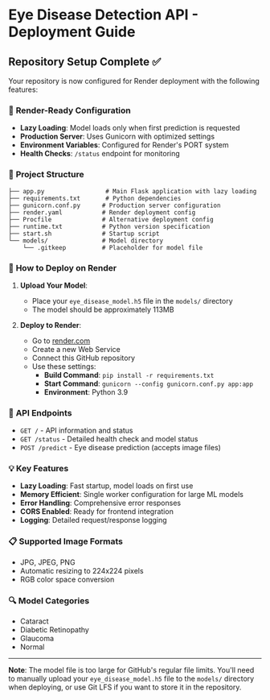 # Eye Disease Detection API - Deployment Guide

## Repository Setup Complete ✅

Your repository is now configured for Render deployment with the following features:

### 🚀 **Render-Ready Configuration**
- **Lazy Loading**: Model loads only when first prediction is requested
- **Production Server**: Uses Gunicorn with optimized settings
- **Environment Variables**: Configured for Render's PORT system
- **Health Checks**: `/status` endpoint for monitoring

### 📁 **Project Structure**
```
├── app.py                 # Main Flask application with lazy loading
├── requirements.txt       # Python dependencies
├── gunicorn.conf.py      # Production server configuration
├── render.yaml           # Render deployment config
├── Procfile              # Alternative deployment config
├── runtime.txt           # Python version specification
├── start.sh              # Startup script
└── models/               # Model directory
    └── .gitkeep          # Placeholder for model file
```

### 🔧 **How to Deploy on Render**

1. **Upload Your Model**:
   - Place your `eye_disease_model.h5` file in the `models/` directory
   - The model should be approximately 113MB

2. **Deploy to Render**:
   - Go to [render.com](https://render.com)
   - Create a new Web Service
   - Connect this GitHub repository
   - Use these settings:
     - **Build Command**: `pip install -r requirements.txt`
     - **Start Command**: `gunicorn --config gunicorn.conf.py app:app`
     - **Environment**: Python 3.9

### 🎯 **API Endpoints**
- `GET /` - API information and status
- `GET /status` - Detailed health check and model status
- `POST /predict` - Eye disease prediction (accepts image files)

### 💡 **Key Features**
- **Lazy Loading**: Fast startup, model loads on first use
- **Memory Efficient**: Single worker configuration for large ML models
- **Error Handling**: Comprehensive error responses
- **CORS Enabled**: Ready for frontend integration
- **Logging**: Detailed request/response logging

### 📋 **Supported Image Formats**
- JPG, JPEG, PNG
- Automatic resizing to 224x224 pixels
- RGB color space conversion

### 🔍 **Model Categories**
- Cataract
- Diabetic Retinopathy  
- Glaucoma
- Normal

---

**Note**: The model file is too large for GitHub's regular file limits. You'll need to manually upload your `eye_disease_model.h5` file to the `models/` directory when deploying, or use Git LFS if you want to store it in the repository.
